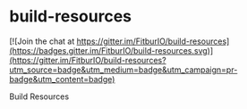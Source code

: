 build-resources
===============

[![Join the chat at https://gitter.im/FitburIO/build-resources](https://badges.gitter.im/FitburIO/build-resources.svg)](https://gitter.im/FitburIO/build-resources?utm_source=badge&utm_medium=badge&utm_campaign=pr-badge&utm_content=badge)

Build Resources
